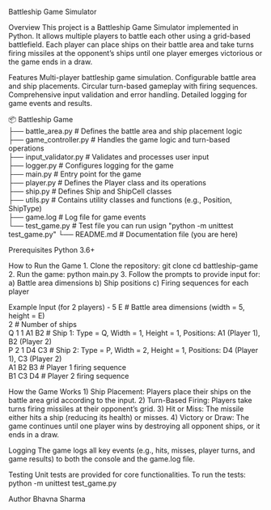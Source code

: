 Battleship Game Simulator

Overview
    This project is a Battleship Game Simulator implemented in Python. It allows multiple players to battle each other using a grid-based battlefield. Each player can place ships on their battle area and take turns firing missiles at the opponent’s ships until one player emerges victorious or the game ends in a draw.

Features
    Multi-player battleship game simulation.
    Configurable battle area and ship placements.
    Circular turn-based gameplay with firing sequences.
    Comprehensive input validation and error handling.
    Detailed logging for game events and results.

📦 Battleship Game  
├── battle_area.py        # Defines the battle area and ship placement logic  
├── game_controller.py    # Handles the game logic and turn-based operations  
├── input_validator.py    # Validates and processes user input  
├── logger.py             # Configures logging for the game  
├── main.py               # Entry point for the game  
├── player.py             # Defines the Player class and its operations  
├── ship.py               # Defines Ship and ShipCell classes  
├── utils.py              # Contains utility classes and functions (e.g., Position, ShipType)  
├── game.log              # Log file for game events  
└── test_game.py          # Test file you can run usign "python -m unittest test_game.py"
└── README.md             # Documentation file (you are here)  

Prerequisites
    Python 3.6+

How to Run the Game
    1. Clone the repository:
        git clone <repository-url>
        cd battleship-game
    2. Run the game:
        python main.py
    3. Follow the prompts to provide input for:
        a) Battle area dimensions
        b) Ship positions
        c) Firing sequences for each player

Example Input (for 2 players) - 
    5 E           # Battle area dimensions (width = 5, height = E)  
    2             # Number of ships  
    Q 1 1 A1 B2   # Ship 1: Type = Q, Width = 1, Height = 1, Positions: A1 (Player 1), B2 (Player 2)  
    P 2 1 D4 C3   # Ship 2: Type = P, Width = 2, Height = 1, Positions: D4 (Player 1), C3 (Player 2)  
    A1 B2 B3      # Player 1 firing sequence  
    B1 C3 D4      # Player 2 firing sequence  

How the Game Works
    1) Ship Placement: Players place their ships on the battle area grid according to the input.
    2) Turn-Based Firing: Players take turns firing missiles at their opponent’s grid.
    3) Hit or Miss: The missile either hits a ship (reducing its health) or misses.
    4) Victory or Draw: The game continues until one player wins by destroying all opponent ships, or it ends in a draw.

Logging
    The game logs all key events (e.g., hits, misses, player turns, and game results) to both the console and the game.log file.

Testing
    Unit tests are provided for core functionalities. To run the tests:
        python -m unittest test_game.py

Author
    Bhavna Sharma








